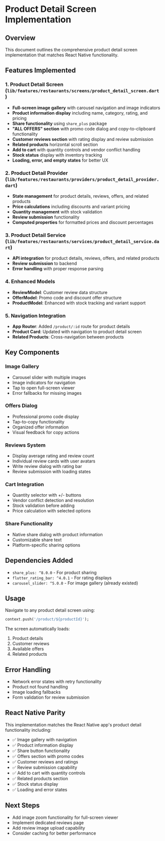 # Product Detail Screen Implementation

## Overview
This document outlines the comprehensive product detail screen implementation that matches React Native functionality.

## Features Implemented

### 1. Product Detail Screen (`lib/features/restaurants/screens/product_detail_screen.dart`)
- **Full-screen image gallery** with carousel navigation and image indicators
- **Product information display** including name, category, rating, and pricing
- **Share functionality** using `share_plus` package
- **"ALL OFFERS" section** with promo code dialog and copy-to-clipboard functionality
- **Customer reviews section** with rating display and review submission
- **Related products** horizontal scroll section
- **Add to cart** with quantity controls and vendor conflict handling
- **Stock status** display with inventory tracking
- **Loading, error, and empty states** for better UX

### 2. Product Detail Provider (`lib/features/restaurants/providers/product_detail_provider.dart`)
- **State management** for product details, reviews, offers, and related products
- **Price calculations** including discounts and variant pricing
- **Quantity management** with stock validation
- **Review submission** functionality
- **Computed properties** for formatted prices and discount percentages

### 3. Product Detail Service (`lib/features/restaurants/services/product_detail_service.dart`)
- **API integration** for product details, reviews, offers, and related products
- **Review submission** to backend
- **Error handling** with proper response parsing

### 4. Enhanced Models
- **ReviewModel**: Customer review data structure
- **OfferModel**: Promo code and discount offer structure
- **ProductModel**: Enhanced with stock tracking and variant support

### 5. Navigation Integration
- **App Router**: Added `/product/:id` route for product details
- **Product Card**: Updated with navigation to product detail screen
- **Related Products**: Cross-navigation between products

## Key Components

### Image Gallery
- Carousel slider with multiple images
- Image indicators for navigation
- Tap to open full-screen viewer
- Error fallbacks for missing images

### Offers Dialog
- Professional promo code display
- Tap-to-copy functionality
- Organized offer information
- Visual feedback for copy actions

### Reviews System
- Display average rating and review count
- Individual review cards with user avatars
- Write review dialog with rating bar
- Review submission with loading states

### Cart Integration
- Quantity selector with +/- buttons
- Vendor conflict detection and resolution
- Stock validation before adding
- Price calculation with selected options

### Share Functionality
- Native share dialog with product information
- Customizable share text
- Platform-specific sharing options

## Dependencies Added
- `share_plus: ^8.0.0` - For product sharing
- `flutter_rating_bar: ^4.0.1` - For rating displays
- `carousel_slider: ^5.0.0` - For image gallery (already existed)

## Usage
Navigate to any product detail screen using:
```dart
context.push('/product/${productId}');
```

The screen automatically loads:
1. Product details
2. Customer reviews
3. Available offers
4. Related products

## Error Handling
- Network error states with retry functionality
- Product not found handling
- Image loading fallbacks
- Form validation for review submission

## React Native Parity
This implementation matches the React Native app's product detail functionality including:
- ✅ Image gallery with navigation
- ✅ Product information display
- ✅ Share button functionality
- ✅ Offers section with promo codes
- ✅ Customer reviews and ratings
- ✅ Review submission capability
- ✅ Add to cart with quantity controls
- ✅ Related products section
- ✅ Stock status display
- ✅ Loading and error states

## Next Steps
- Add image zoom functionality for full-screen viewer
- Implement dedicated reviews page
- Add review image upload capability
- Consider caching for better performance